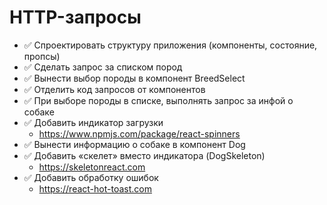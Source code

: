 # HTTP-запросы

- ✅ Спроектировать структуру приложения (компоненты, состояние, пропсы)
- ✅ Сделать запрос за списком пород
- ✅ Вынести выбор породы в компонент BreedSelect
- ✅ Отделить код запросов от компонентов
- ✅ При выборе породы в списке, выполнять запрос за инфой о собаке
- ✅ Добавить индикатор загрузки
  - https://www.npmjs.com/package/react-spinners
- ✅ Вынести информацию о собаке в компонент Dog
- ✅ Добавить «скелет» вместо индикатора (DogSkeleton)
  - https://skeletonreact.com
- ✅ Добавить обработку ошибок
  - https://react-hot-toast.com

